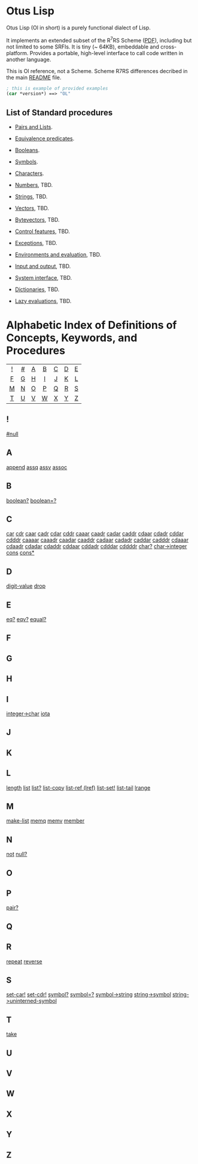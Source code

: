 Otus Lisp
=========

Otus Lisp (Ol in short) is a purely functional dialect of Lisp.

It implements an extended subset of the R<sup>7</sup>RS Scheme
([PDF](https://small.r7rs.org/attachment/r7rs.pdf)), including
but not limited to some SRFIs. It is tiny (~ 64KB), embeddable
and cross-platform.  Provides a portable, high-level interface
to call code written in another language.

This is Ol reference, not a Scheme. Scheme R7RS differences decribed in the
main [README](https://github.com/yuriy-chumak/ol#r7rs-differences) file.

```scheme
; this is example of provided examples
(car *version*) ==> "OL"
```

List of Standard procedures
---------------------------

- [Pairs and Lists](pairs-and-lists.md).
- [Equivalence predicates](equivalence-predicates.md).
- [Booleans](booleans.md).
- [Symbols](symbols.md).
- [Characters](characters.md).
- [Numbers](numbers.md), TBD.
- [Strings](strings.md), TBD.
- [Vectors](vectors.md), TBD.
- [Bytevectors](bytevectors.md), TBD.
- [Control features](control-features.md), TBD.
- [Exceptions](exceptions.md), TBD.
- [Environments and evaluation](environments-and-evaluation.md), TBD.
- [Input and output](input-and-output.md), TBD.
- [System interface](system-interface.md), TBD.

- [Dictionaries](dictionaries.md), TBD.
- [Lazy evaluations](lazy-evaluations.md), TBD.

Alphabetic Index of Definitions of Concepts, Keywords, and Procedures
=====================================================================
|         |         |         |         |         |         |         |
|:-------:|:-------:|:-------:|:-------:|:-------:|:-------:|:-------:|
| [!](#!) | [#](##) | [A](#a) | [B](#b) | [C](#c) | [D](#d) | [E](#e) |
| [F](#f) | [G](#g) | [H](#h) | [I](#i) | [J](#j) | [K](#k) | [L](#l) |
| [M](#m) | [N](#n) | [O](#o) | [P](#p) | [Q](#q) | [R](#r) | [S](#s) |
| [T](#t) | [U](#u) | [V](#v) | [W](#w) | [X](#x) | [Y](#y) | [Z](#z) |

## !
[#null](pairs-and-lists.md#null)
## A
[append](pairs-and-lists.md#append)
[assq](pairs-and-lists.md#assq)
[assv](pairs-and-lists.md#assv)
[assoc](pairs-and-lists.md#assoc)
## B
[boolean?](boolean.md#boolean)
[boolean=?](boolean.md#boolean-1)
## C
[car](pairs-and-lists.md#car)
[cdr](pairs-and-lists.md#cdr)
[caar](pairs-and-lists.md#caar--cddr)
[cadr](pairs-and-lists.md#caar--cddr)
[cdar](pairs-and-lists.md#caar--cddr)
[cddr](pairs-and-lists.md#caar--cddr)
[caaar](pairs-and-lists.md#caar--cddr)
[caadr](pairs-and-lists.md#caar--cddr)
[cadar](pairs-and-lists.md#caar--cddr)
[caddr](pairs-and-lists.md#caar--cddr)
[cdaar](pairs-and-lists.md#caar--cddr)
[cdadr](pairs-and-lists.md#caar--cddr)
[cddar](pairs-and-lists.md#caar--cddr)
[cdddr](pairs-and-lists.md#caar--cddr)
[caaaar](pairs-and-lists.md#caar--cddr)
[caaadr](pairs-and-lists.md#caar--cddr)
[caadar](pairs-and-lists.md#caar--cddr)
[caaddr](pairs-and-lists.md#caar--cddr)
[cadaar](pairs-and-lists.md#caar--cddr)
[cadadr](pairs-and-lists.md#caar--cddr)
[caddar](pairs-and-lists.md#caar--cddr)
[cadddr](pairs-and-lists.md#caar--cddr)
[cdaaar](pairs-and-lists.md#caar--cddr)
[cdaadr](pairs-and-lists.md#caar--cddr)
[cdadar](pairs-and-lists.md#caar--cddr)
[cdaddr](pairs-and-lists.md#caar--cddr)
[cddaar](pairs-and-lists.md#caar--cddr)
[cddadr](pairs-and-lists.md#caar--cddr)
[cdddar](pairs-and-lists.md#caar--cddr)
[cddddr](pairs-and-lists.md#caar--cddr)
[char?](characters.md#char)
[char->integer](characters.md#char-integer)
[cons](pairs-and-lists.md#cons)
[cons*](pairs-and-lists.md#cons-1)
## D
[digit-value](characters.md#digit-value)
[drop](pairs-and-lists.md#drop)
## E
[eq?](equivalence-predicates.md#eq)
[eqv?](equivalence-predicates.md#eqv)
[equal?](equivalence-predicates.md#equal)
## F
## G
## H
## I
[integer->char](characters.md#integer-char)
[iota](pairs-and-lists.md#iota)
## J
## K
## L
[length](pairs-and-lists.md#length)
[list](pairs-and-lists.md#list)
[list?](pairs-and-lists.md#list-1)
[list-copy](pairs-and-lists.md#list-copy)
[list-ref (lref)](pairs-and-lists.md#list-ref-lref)
[list-set!](pairs-and-lists.md#list-set)
[list-tail](pairs-and-lists.md#list-tail)
[lrange](pairs-and-lists.md#lrange)
## M
[make-list](pairs-and-lists.md#make-list)
[memq](pairs-and-lists.md#memq)
[memv](pairs-and-lists.md#memv)
[member](pairs-and-lists.md#member)
## N
[not](pairs-and-lists.md#not)
[null?](pairs-and-lists.md#null-1)
## O
## P
[pair?](pairs-and-lists.md#pair)
## Q
## R
[repeat](pairs-and-lists.md#repeat)
[reverse](pairs-and-lists.md#reverse)
## S
[set-car!](pairs-and-lists.md#set-car)
[set-cdr!](pairs-and-lists.md#set-cdr)
[symbol?](symbols.md#symbol)
[symbol=?](symbols.md#symbol-1)
[symbol->string](symbols.md#symbol-string)
[string->symbol](symbols.md#string-symbol)
[string->uninterned-symbol](symbols.md#string-uninterned-symbol)
## T
[take](pairs-and-lists.md#take)
## U
## V
## W
## X
## Y
## Z

